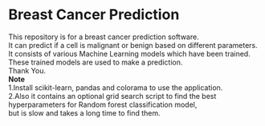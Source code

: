 # Breast Cancer Prediction
This repository is for a breast cancer prediction software.\
It can predict if a cell is malignant or benign based on different parameters.\
It consists of various Machine Learning models which have been trained.\
These trained models are used to make a prediction.\
Thank You.\
**Note**\
1.Install scikit-learn, pandas and colorama to use the application.\
2.Also it contains an optional grid search script to find the best hyperparameters for Random forest classification model,\
  but is slow and takes a long time to find them.
